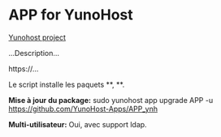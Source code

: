 APP for YunoHost
==================

[Yunohost project](https://yunohost.org/#/)

...Description...

https://...

Le script installe les paquets **, **.

**Mise à jour du package:**
sudo yunohost app upgrade APP -u https://github.com/YunoHost-Apps/APP_ynh

**Multi-utilisateur:** Oui, avec support ldap.
